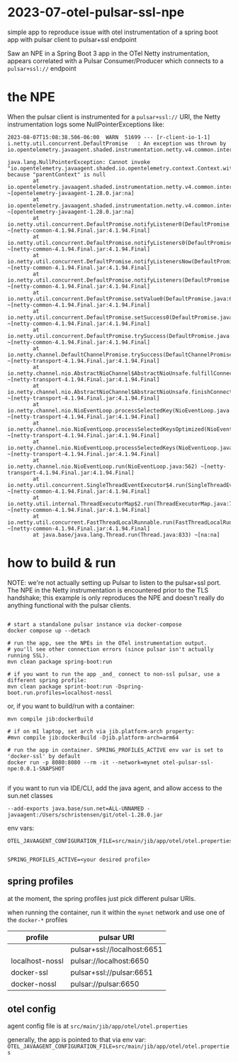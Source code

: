 # 2023-07-otel-pulsar-ssl-npe
simple app to reproduce issue with otel instrumentation of a spring boot app with pulsar client to pulsar+ssl endpoint

Saw an NPE in a Spring Boot 3 app in the OTel Netty instrumentation, appears correlated with a Pulsar Consumer/Producer
which connects to a `pulsar+ssl://` endpoint



# the NPE

When the pulsar client is instrumented for a `pulsar+ssl://` URI, the Netty instrumentation logs some NullPointerExceptions like:

```
2023-08-07T15:08:38.506-06:00  WARN  51699 --- [r-client-io-1-1] i.netty.util.concurrent.DefaultPromise   : An exception was thrown by io.opentelemetry.javaagent.shaded.instrumentation.netty.v4.common.internal.client.NettySslInstrumentationHandler$$Lambda$974/0x000000080080bb78.operationComplete()

java.lang.NullPointerException: Cannot invoke "io.opentelemetry.javaagent.shaded.io.opentelemetry.context.Context.with(io.opentelemetry.javaagent.shaded.io.opentelemetry.context.ImplicitContextKeyed)" because "parentContext" is null
        at io.opentelemetry.javaagent.shaded.instrumentation.netty.v4.common.internal.client.NettySslErrorOnlyInstrumenter.start(NettySslErrorOnlyInstrumenter.java:30) ~[opentelemetry-javaagent-1.28.0.jar:na]
        at io.opentelemetry.javaagent.shaded.instrumentation.netty.v4.common.internal.client.NettySslInstrumentationHandler.lambda$connect$0(NettySslInstrumentationHandler.java:102) ~[opentelemetry-javaagent-1.28.0.jar:na]
        at io.netty.util.concurrent.DefaultPromise.notifyListener0(DefaultPromise.java:590) ~[netty-common-4.1.94.Final.jar:4.1.94.Final]
        at io.netty.util.concurrent.DefaultPromise.notifyListeners0(DefaultPromise.java:583) ~[netty-common-4.1.94.Final.jar:4.1.94.Final]
        at io.netty.util.concurrent.DefaultPromise.notifyListenersNow(DefaultPromise.java:559) ~[netty-common-4.1.94.Final.jar:4.1.94.Final]
        at io.netty.util.concurrent.DefaultPromise.notifyListeners(DefaultPromise.java:492) ~[netty-common-4.1.94.Final.jar:4.1.94.Final]
        at io.netty.util.concurrent.DefaultPromise.setValue0(DefaultPromise.java:636) ~[netty-common-4.1.94.Final.jar:4.1.94.Final]
        at io.netty.util.concurrent.DefaultPromise.setSuccess0(DefaultPromise.java:625) ~[netty-common-4.1.94.Final.jar:4.1.94.Final]
        at io.netty.util.concurrent.DefaultPromise.trySuccess(DefaultPromise.java:105) ~[netty-common-4.1.94.Final.jar:4.1.94.Final]
        at io.netty.channel.DefaultChannelPromise.trySuccess(DefaultChannelPromise.java:84) ~[netty-transport-4.1.94.Final.jar:4.1.94.Final]
        at io.netty.channel.nio.AbstractNioChannel$AbstractNioUnsafe.fulfillConnectPromise(AbstractNioChannel.java:300) ~[netty-transport-4.1.94.Final.jar:4.1.94.Final]
        at io.netty.channel.nio.AbstractNioChannel$AbstractNioUnsafe.finishConnect(AbstractNioChannel.java:335) ~[netty-transport-4.1.94.Final.jar:4.1.94.Final]
        at io.netty.channel.nio.NioEventLoop.processSelectedKey(NioEventLoop.java:776) ~[netty-transport-4.1.94.Final.jar:4.1.94.Final]
        at io.netty.channel.nio.NioEventLoop.processSelectedKeysOptimized(NioEventLoop.java:724) ~[netty-transport-4.1.94.Final.jar:4.1.94.Final]
        at io.netty.channel.nio.NioEventLoop.processSelectedKeys(NioEventLoop.java:650) ~[netty-transport-4.1.94.Final.jar:4.1.94.Final]
        at io.netty.channel.nio.NioEventLoop.run(NioEventLoop.java:562) ~[netty-transport-4.1.94.Final.jar:4.1.94.Final]
        at io.netty.util.concurrent.SingleThreadEventExecutor$4.run(SingleThreadEventExecutor.java:997) ~[netty-common-4.1.94.Final.jar:4.1.94.Final]
        at io.netty.util.internal.ThreadExecutorMap$2.run(ThreadExecutorMap.java:74) ~[netty-common-4.1.94.Final.jar:4.1.94.Final]
        at io.netty.util.concurrent.FastThreadLocalRunnable.run(FastThreadLocalRunnable.java:30) ~[netty-common-4.1.94.Final.jar:4.1.94.Final]
        at java.base/java.lang.Thread.run(Thread.java:833) ~[na:na]

```



# how to build & run

NOTE: we're not actually setting up Pulsar to listen to the pulsar+ssl port. The NPE in the Netty
instrumentation is encountered prior to the TLS handshake; this example is only reproduces the NPE
and doesn't really do anything functional with the pulsar clients.

```shell 

# start a standalone pulsar instance via docker-compose
docker compose up --detach

# run the app, see the NPEs in the OTel instrumentation output.
# you'll see other connection errors (since pulsar isn't actually running SSL).
mvn clean package spring-boot:run 

# if you want to run the app _and_ connect to non-ssl pulsar, use a different spring profile:
mvn clean package sprint-boot:run -Dspring-boot.run.profiles=localhost-nossl
```


or, if you want to build/run with a container: 
```shell 
mvn compile jib:dockerBuild

# if on m1 laptop, set arch via jib.platform-arch property:
#mvn compile jib:dockerBuild -Djib.platform-arch=arm64

# run the app in container. SPRING_PROFILES_ACTIVE env var is set to 'docker-ssl' by default
docker run -p 8080:8080 --rm -it --network=mynet otel-pulsar-ssl-npe:0.0.1-SNAPSHOT


```

if you want to run via IDE/CLI, add the java agent, and allow access to the sun.net classes

`--add-exports java.base/sun.net=ALL-UNNAMED -javaagent:/Users/schristensen/git/otel-1.28.0.jar`

env vars:

```
OTEL_JAVAAGENT_CONFIGURATION_FILE=src/main/jib/app/otel/otel.properties


SPRING_PROFILES_ACTIVE=<your desired profile>
```

## spring profiles

at the moment, the spring profiles just pick different pulsar URIs.

when running the container, run it within the `mynet` network and use one of the `docker-*` profiles  

| profile         | pulsar URI                   |
|-----------------|------------------------------|
| <default>       | pulsar+ssl://localhost:6651  |
| localhost-nossl | pulsar://localhost:6650      |
| docker-ssl      | pulsar+ssl://pulsar:6651     |
| docker-nossl    | pulsar://pulsar:6650         |

## otel config

agent config file is at `src/main/jib/app/otel/otel.properties`

generally, the app is pointed to that via env var: `OTEL_JAVAAGENT_CONFIGURATION_FILE=src/main/jib/app/otel/otel.properties`
